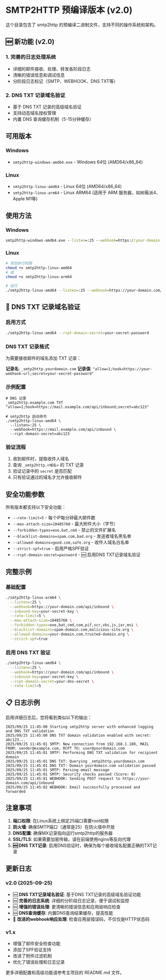 # SMTP2HTTP 预编译版本 (v2.0)

这个目录包含了 smtp2http 的预编译二进制文件，支持不同的操作系统和架构。

## 🆕 新功能 (v2.0)

### 1. 完善的日志处理系统
- 详细的邮件接收、处理、转发各阶段日志
- 清晰的错误信息和调试信息
- 分阶段日志标记（SMTP、WEBHOOK、DNS TXT等）

### 2. DNS TXT 记录域名验证
- 基于 DNS TXT 记录的高级域名验证
- 支持动态域名授权管理
- 内置 DNS 查询缓存机制（5-15分钟缓存）

## 可用版本

### Windows
- `smtp2http-windows-amd64.exe` - Windows 64位 (AMD64/x86_64)

### Linux
- `smtp2http-linux-amd64` - Linux 64位 (AMD64/x86_64)
- `smtp2http-linux-arm64` - Linux ARM64 (适用于 ARM 服务器，如树莓派4、Apple M1等)

## 使用方法

### Windows
```cmd
smtp2http-windows-amd64.exe --listen=:25 --webhook=https://your-domain.com/api/inbound --inbound-key=your-secret-key
```

### Linux
```bash
# 添加执行权限
chmod +x smtp2http-linux-amd64
# 或
chmod +x smtp2http-linux-arm64

# 运行
./smtp2http-linux-amd64 --listen=:25 --webhook=https://your-domain.com/api/inbound --inbound-key=your-secret-key
```

## 🔐 DNS TXT 记录域名验证

### 启用方式
```bash
./smtp2http-linux-amd64 --rcpt-domain-secret=your-secret-password
```

### DNS TXT 记录格式
为需要接收邮件的域名添加 TXT 记录：

**记录名**: `_smtp2http.yourdomain.com`
**记录值**: `"allow=1;hook=https://your-webhook-url;secret=your-secret-password"`

### 示例配置
```
# DNS 记录
_smtp2http.example.com TXT "allow=1;hook=https://mail.example.com/api/inbound;secret=abc123"

# smtp2http 启动命令
./smtp2http-linux-amd64 \
  --listen=:25 \
  --webhook=https://mail.example.com/api/inbound \
  --rcpt-domain-secret=abc123
```

### 验证流程
1. 收到邮件时，提取收件人域名
2. 查询 `_smtp2http.<域名>` 的 TXT 记录
3. 验证记录中的 `secret` 是否匹配
4. 只有验证通过的域名才允许接收邮件

## 安全功能参数

所有版本都支持以下安全功能：

- `--rate-limit=5` - 每个IP每分钟最大邮件数
- `--max-attach-size=10485760` - 最大附件大小（字节）
- `--forbidden-types=exe,bat,cmd` - 禁止的文件扩展名
- `--blacklist-domains=spam.com,bad.org` - 发送者域名黑名单
- `--allowed-domains=good.com,safe.org` - 收件人域名白名单
- `--strict-spf=true` - 启用严格SPF验证
- `--rcpt-domain-secret=password` - 🆕 启用DNS TXT记录域名验证

## 完整示例

### 基础配置
```bash
./smtp2http-linux-arm64 \
  --listen=:25 \
  --webhook=https://your-domain.com/api/inbound \
  --inbound-key=your-secret-key \
  --rate-limit=5 \
  --max-attach-size=10485760 \
  --forbidden-types=exe,bat,cmd,com,pif,scr,vbs,js,jar,msi \
  --blacklist-domains=spam-domain.com,malicious-site.org \
  --allowed-domains=your-domain.com,trusted-domain.org \
  --strict-spf=true
```

### 启用 DNS TXT 验证
```bash
./smtp2http-linux-amd64 \
  --listen=:25 \
  --webhook=https://your-domain.com/api/inbound \
  --inbound-key=your-secret-key \
  --rcpt-domain-secret=your-dns-secret \
  --rate-limit=5
```

## 📋 日志示例

启用详细日志后，您将看到类似以下的输出：
```
2025/09/25 11:45:00 Starting smtp2http server with enhanced logging and DNS TXT validation
2025/09/25 11:45:00 DNS TXT domain validation enabled with secret: abc123...
2025/09/25 11:45:01 SMTP: New connection from 192.168.1.100, MAIL FROM: sender@example.com, RCPT TO: user@yourdomain.com
2025/09/25 11:45:01 SMTP: Performing DNS TXT validation for recipient domain
2025/09/25 11:45:01 DNS TXT: Querying _smtp2http.yourdomain.com
2025/09/25 11:45:01 DNS TXT: Domain yourdomain.com validation passed
2025/09/25 11:45:01 SMTP: Parsing email message
2025/09/25 11:45:01 SMTP: Security checks passed (Score: 0)
2025/09/25 11:45:01 WEBHOOK: Sending POST request to https://your-domain.com/api/inbound
2025/09/25 11:45:02 WEBHOOK: Email successfully processed and forwarded
```

## 注意事项

1. **端口权限**: 在Linux系统上绑定25端口需要root权限
2. **防火墙**: 确保SMTP端口（通常是25）在防火墙中开放
3. **DNS配置**: 确保MX记录指向运行smtp2http的服务器
4. **SSL/TLS**: 如果需要加密传输，请在前端使用nginx等反向代理
5. **🆕 DNS TXT记录**: 启用DNS验证时，确保为每个接收域名配置正确的TXT记录

## 更新日志

### v2.0 (2025-09-25)
- 🆕 **DNS TXT记录域名验证**: 基于DNS TXT记录的高级域名验证功能
- 🆕 **完善的日志系统**: 详细的分阶段日志记录，便于调试和监控
- 🆕 **增强的错误处理**: 更清晰的错误信息和应用层响应检查
- 🆕 **DNS查询缓存**: 内置DNS查询结果缓存，提高性能
- 🔧 **改进的webhook响应处理**: 检查应用层错误码，不仅仅是HTTP状态码

### v1.x
- 增强了邮件安全检查功能
- 添加了SPF验证支持
- 改进了附件过滤机制
- 优化了错误处理和日志记录

更多详细配置和高级功能请参考主项目的 README.md 文件。
